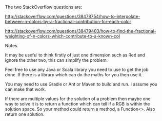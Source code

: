 
The two StackOverflow questions are:

http://stackoverflow.com/questions/38478754/how-to-interpolate-between-n-colors-by-a-fractional-contribution-for-each-color

http://stackoverflow.com/questions/38479403/how-to-find-the-fractional-weighting-of-n-colors-which-contribute-to-a-known-col

Notes.

It may be useful to think firstly of just one dimension such as Red and ignore the other two, this can simplify the problem.

Feel free to use any Java or Scala library you need to use to get the job done. If there is a library which can do
the maths for you then use it.

You may need to use Gradle or Ant or Maven to build and run. I assume you can make that work.

If there are multiple values for the solution of a problem then maybe one way to solve it is to return a function
which can tell if a RGB is within the solution space. So your method could return a method, a Function<>. Also return one solution.


